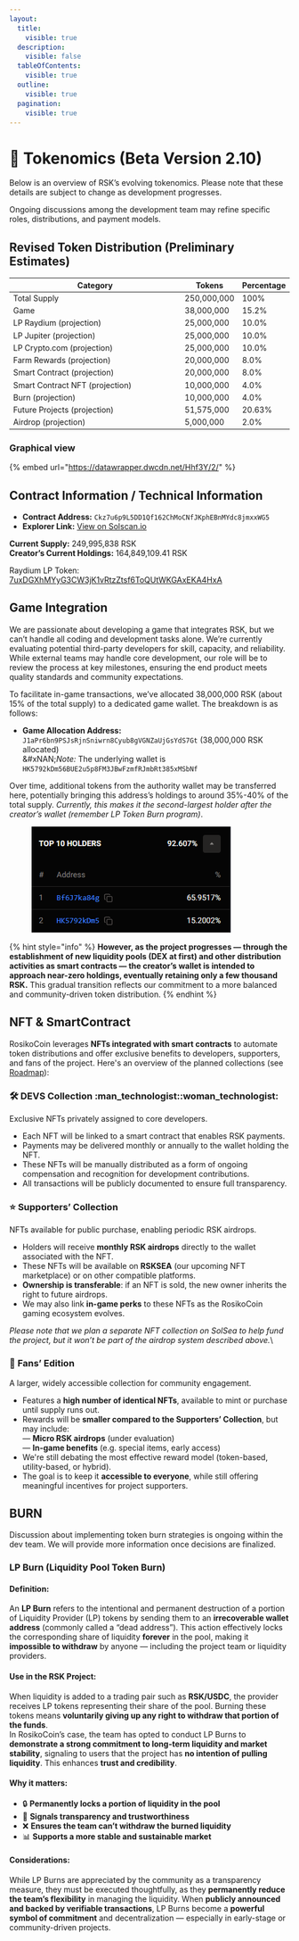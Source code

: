 ```yaml
---
layout:
  title:
    visible: true
  description:
    visible: false
  tableOfContents:
    visible: true
  outline:
    visible: true
  pagination:
    visible: true
---
```


# 💎 Tokenomics (Beta Version 2.10)

Below is an overview of RSK’s evolving tokenomics. Please note that these details are subject to change as development progresses.

Ongoing discussions among the development team may refine specific roles, distributions, and payment models.

## **Revised Token Distribution (Preliminary Estimates)**

<table><thead><tr><th width="296">Category</th><th>Tokens</th><th>Percentage</th></tr></thead><tbody><tr><td>Total Supply</td><td>250,000,000</td><td>100%</td></tr><tr><td>Game</td><td>38,000,000</td><td>15.2%</td></tr><tr><td>LP Raydium (projection)</td><td>25,000,000</td><td>10.0%</td></tr><tr><td>LP Jupiter (projection)</td><td>25,000,000</td><td>10.0%</td></tr><tr><td>LP Crypto.com (projection)</td><td>25,000,000</td><td>10.0%</td></tr><tr><td>Farm Rewards (projection)</td><td>20,000,000</td><td>8.0%</td></tr><tr><td>Smart Contract (projection)</td><td>20,000,000</td><td>8.0%</td></tr><tr><td>Smart Contract NFT (projection)</td><td>10,000,000</td><td>4.0%</td></tr><tr><td>Burn (projection)</td><td>10,000,000</td><td>4.0%</td></tr><tr><td>Future Projects (projection)</td><td>51,575,000</td><td>20.63%</td></tr><tr><td>Airdrop (projection)</td><td>5,000,000</td><td>2.0%</td></tr></tbody></table>

### Graphical view

{% embed url="https://datawrapper.dwcdn.net/Hhf3Y/2/" %}

## **Contract Information / Technical Information**

* **Contract Address:** `Ckz7u6p9L5DD1Qf162ChMoCNfJKphEBnMYdc8jmxxWG5`
* **Explorer Link:** [View on Solscan.io](https://solscan.io/token/Ckz7u6p9L5DD1Qf162ChMoCNfJKphEBnMYdc8jmxxWG5)

**Current Supply:** 249,995,838 RSK\
**Creator’s Current Holdings:**  164,849,109.41 RSK

Raydium LP Token: [7uxDGXhMYyG3CW3jK1vRtzZtsf6ToQUtWKGAxEKA4HxA](https://solscan.io/account/7uxDGXhMYyG3CW3jK1vRtzZtsf6ToQUtWKGAxEKA4HxA)

## **Game Integration**

We are passionate about developing a game that integrates RSK, but we can’t handle all coding and development tasks alone. We’re currently evaluating potential third-party developers for skill, capacity, and reliability. While external teams may handle core development, our role will be to review the process at key milestones, ensuring the end product meets quality standards and community expectations.

To facilitate in-game transactions, we’ve allocated 38,000,000 RSK (about 15% of the total supply) to a dedicated game wallet. The breakdown is as follows:

* **Game Allocation Address:** `J1aPr6bn9PSJsRjnSniwrn8Cyub8gVGNZaUjGsYdS7Gt` (38,000,000 RSK allocated)\
  &#xNAN;_&#x4E;ote:_ The underlying wallet is `HK5792kDm56BUE2u5p8FM3JBwFzmfRJmbRt385xMSbNf`

Over time, additional tokens from the authority wallet may be transferred here, potentially bringing this address’s holdings to around 35%-40% of the total supply. _Currently, this makes it the second-largest holder after the creator’s wallet (remember LP Token Burn program)_.&#x20;

<figure><img src="../../.gitbook/assets/image (1).png" alt=""><figcaption></figcaption></figure>

{% hint style="info" %}
**However, as the project progresses — through the establishment of new liquidity pools (DEX at first) and other distribution activities as  smart contracts — the creator’s wallet is intended to approach near-zero holdings, eventually retaining only a few thousand RSK.** This gradual transition reflects our commitment to a more balanced and community-driven token distribution.
{% endhint %}



## NFT & SmartContract



RosikoCoin leverages **NFTs integrated with smart contracts** to automate token distributions and offer exclusive benefits to developers, supporters, and fans of the project. Here's an overview of the planned collections (see [Roadmap](../roadmap/roadmap-beta-version-2.10.md)):

### 🛠️ **DEVS Collection** :man\_technologist::woman\_technologist:

Exclusive NFTs privately assigned to core developers.

* Each NFT will be linked to a smart contract that enables RSK payments.
* Payments may be delivered monthly or annually to the wallet holding the NFT.
* These NFTs will be manually distributed as a form of ongoing compensation and recognition for development contributions.
* All transactions will be publicly documented to ensure full transparency.

### :star: **Supporters’ Collection**

NFTs available for public purchase, enabling periodic RSK airdrops.

* Holders will receive **monthly RSK airdrops** directly to the wallet associated with the NFT.
* These NFTs will be available on **RSKSEA** (our upcoming NFT marketplace) or on other compatible platforms.
* **Ownership is transferable**: if an NFT is sold, the new owner inherits the right to future airdrops.
* We may also link **in-game perks** to these NFTs as the RosikoCoin gaming ecosystem evolves.

_Please note that we plan a separate NFT collection on SolSea to help fund the project, but it won’t be part of the airdrop system described above._\


### :sunflower: **Fans’ Edition**

A larger, widely accessible collection for community engagement.

* Features a **high number of identical NFTs**, available to mint or purchase until supply runs out.
* Rewards will be **smaller compared to the Supporters’ Collection**, but may include:\
  — **Micro RSK airdrops** (under evaluation)\
  — **In-game benefits** (e.g. special items, early access)
* We're still debating the most effective reward model (token-based, utility-based, or hybrid).
* The goal is to keep it **accessible to everyone**, while still offering meaningful incentives for project supporters.

## BURN

Discussion about implementing token burn strategies is ongoing within the dev team. We will provide more information once decisions are finalized.

### LP Burn (Liquidity Pool Token Burn)

#### **Definition:**

An **LP Burn** refers to the intentional and permanent destruction of a portion of Liquidity Provider (LP) tokens by sending them to an **irrecoverable wallet address** (commonly called a “dead address”). This action effectively locks the corresponding share of liquidity **forever** in the pool, making it **impossible to withdraw** by anyone — including the project team or liquidity providers.

#### **Use in the RSK Project:**

When liquidity is added to a trading pair such as **RSK/USDC**, the provider receives LP tokens representing their share of the pool. Burning these tokens means **voluntarily giving up any right to withdraw that portion of the funds**.\
In RosikoCoin’s case, the team has opted to conduct LP Burns to **demonstrate a strong commitment to long-term liquidity and market stability**, signaling to users that the project has **no intention of pulling liquidity**. This enhances **trust and credibility**.

#### **Why it matters:**

* 🔒 **Permanently locks a portion of liquidity in the pool**
* 💎 **Signals transparency and trustworthiness**
* ❌ **Ensures the team can’t withdraw the burned liquidity**
* 📊 **Supports a more stable and sustainable market**

#### **Considerations:**

While LP Burns are appreciated by the community as a transparency measure, they must be executed thoughtfully, as they **permanently reduce the team’s flexibility** in managing the liquidity. When **publicly announced and backed by verifiable transactions**, LP Burns become a **powerful symbol of commitment** and decentralization — especially in early-stage or community-driven projects.
